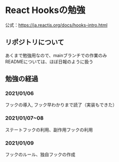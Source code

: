 # React Hooksの勉強
公式：https://ja.reactjs.org/docs/hooks-intro.html  

## リポジトリについて
あくまで勉強用なので、mainブランチでの作業のみ  
READMEについては、ほぼ日報のように扱う
## 勉強の経過
### 2021/01/06
フックの導入, フック早わかりまで読了（実装もできた）  

### 2021/01/07~08
ステートフックの利用、副作用フックの利用  

### 2021/01/09
フックのルール、独自フックの作成
